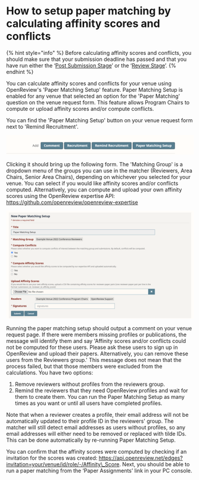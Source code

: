 # How to setup paper matching by calculating affinity scores and conflicts

{% hint style="info" %}
Before calculating affinity scores and conflicts, you should make sure that your submission deadline has passed and that you have run either the ‘[Post Submission Stage](../../../reference/stages/post-submission-stage.md)’ or the ‘[Review Stage](../../../reference/stages/review-stage.md)’.
{% endhint %}

You can calculate affinity scores and conflicts for your venue using OpenReview's 'Paper Matching Setup' feature. Paper Matching Setup is enabled for any venue that selected an option for the 'Paper Matching' question on the venue request form. This feature allows Program Chairs to compute or upload affinity scores and/or compute conflicts.

You can find the 'Paper Matching Setup' button on your venue request form next to 'Remind Recruitment'.

![](<../../../.gitbook/assets/image (4) (1).png>)

Clicking it should bring up the following form. The 'Matching Group' is a dropdown menu of the groups you can use in the matcher (Reviewers, Area Chairs, Senior Area Chairs), depending on whichever you selected for your venue. You can select if you would like affinity scores and/or conflicts computed. Alternatively, you can compute and upload your own affinity scores using the OpenReview expertise API: https://github.com/openreview/openreview-expertise

![](<../../../.gitbook/assets/image (1) (1).png>)

Running the paper matching setup should output a comment on your venue request page. If there were members missing profiles or publications, the message will identify them and say 'Affinity scores and/or conflicts could not be computed for these users. Please ask these users to sign up in OpenReview and upload their papers. Alternatively, you can remove these users from the Reviewers group.' This message does not mean that the process failed, but that those members were excluded from the calculations. You have two options:&#x20;

1. Remove reviewers without profiles from the reviewers group.&#x20;
2. Remind the reviewers that they need OpenReview profiles and wait for them to create them. You can run the Paper Matching Setup as many times as you want or until all users have completed profiles.&#x20;

Note that when a reviewer creates a profile, their email address will not be automatically updated to their profile ID in the reviewers' group. The matcher will still detect email addresses as users without profiles, so any email addresses will either need to be removed or replaced with tilde IDs. This can be done automatically by re-running Paper Matching Setup.

You can confirm that the affinity scores were computed by checking if an invitation for the scores was created: https://api.openreview.net/edges?invitation=your/venue/id/role/-/Affinity\_Score. Next, you should be able to run a paper matching from the ‘Paper Assignments’ link in your PC console.
